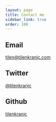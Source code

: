 ```yaml
---
layout: page
title: Contact me
sidebar_link: true
order: 100
---
```


## Email ##
[tilen@tilenkranjc.com](mailto:tilen@tilenkranjc.com)

## Twitter ##
[@tilenkranjc](https://twitter.com/tilenkranjc)

## Github ##
[tilenkranjc](https://github.com/tilenkranjc)